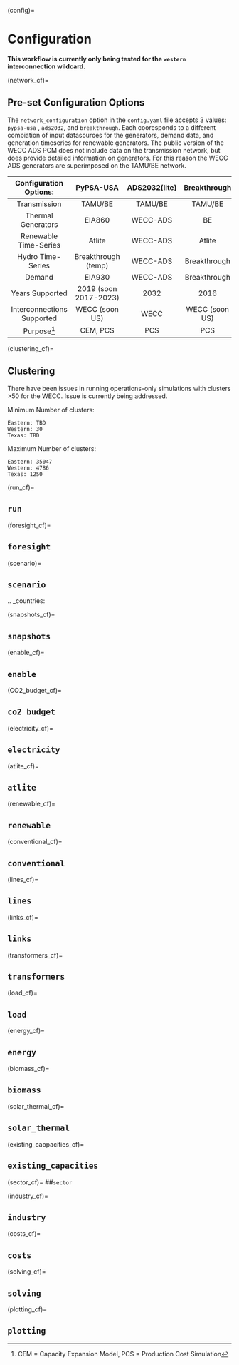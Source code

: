 (config)=
# Configuration 

**This workflow is currently only being tested for the `western` interconnection wildcard.**

(network_cf)=
## Pre-set Configuration Options

The `network_configuration` option in the `config.yaml` file accepts 3 values: `pypsa-usa` , `ads2032`, and `breakthrough`. Each cooresponds to a different combiation of input datasources for the generators, demand data, and generation timeseries for renewable generators. The public version of the WECC ADS PCM does not include data on the transmission network, but does provide detailed information on generators. For this reason the WECC ADS generators are superimposed on the TAMU/BE network.

| Configuration Options: | PyPSA-USA | ADS2032(lite) | Breakthrough |
|:----------:|:----------:|:----------:|:----------:|
| Transmission | TAMU/BE | TAMU/BE | TAMU/BE |
| Thermal Generators | EIA860 | WECC-ADS | BE |
| Renewable Time-Series | Atlite | WECC-ADS | Atlite |
| Hydro Time-Series | Breakthrough (temp) | WECC-ADS | Breakthrough |
| Demand | EIA930 | WECC-ADS | Breakthrough |
| Years Supported | 2019 (soon 2017-2023) | 2032 | 2016 |
| Interconnections Supported | WECC (soon US) | WECC | WECC (soon US)|
| Purpose[^+] | CEM, PCS | PCS | PCS |

[^+]: CEM = Capacity Expansion Model, PCS = Production Cost Simulation

(clustering_cf)=
## Clustering

There have been issues in running operations-only simulations with clusters >50 for the WECC. Issue is currently being addressed.

Minimum Number of clusters:
```
Eastern: TBD
Western: 30
Texas: TBD
```

Maximum Number of clusters:
```
Eastern: 35047
Western: 4786
Texas: 1250
```

<!-- .. literalinclude:: ../config/config.default.yaml
   :language: yaml
   :start-at: clustering:
   :end-before: # docs

.. csv-table::
   :header-rows: 1
   :widths: 22,7,22,33
   :file: configtables/clustering.csv

.. note::
   ``feature:`` in ``simplify_network:``
   are only relevant if ``hac`` were chosen in ``algorithm``.

.. tip::
   use ``min`` in ``p_nom_max:`` for more `
   conservative assumptions. -->

(run_cf)=
## ``run``

<!-- It is common conduct to analyse energy system optimisation models for **multiple scenarios** for a variety of reasons,
e.g. assessing their sensitivity towards changing the temporal and/or geographical resolution or investigating how
investment changes as more ambitious greenhouse-gas emission reduction targets are applied.

The ``run`` section is used for running and storing scenarios with different configurations which are not covered by :ref:`wildcards`. It determines the path at which resources, networks and results are stored. Therefore the user can run different configurations within the same directory. If a run with a non-empty name should use cutouts shared across runs, set ``shared_cutouts`` to `true`.

.. literalinclude:: ../config/config.default.yaml
   :language: yaml
   :start-at: run:
   :end-before: # docs

.. csv-table::
   :header-rows: 1
   :widths: 22,7,22,33
   :file: configtables/run.csv -->


(foresight_cf)=
## ``foresight``

<!-- .. literalinclude:: ../config/config.default.yaml
   :language: yaml
   :start-at: foresight:
   :end-at: foresight:

.. csv-table::
   :header-rows: 1
   :widths: 22,7,22,33
   :file: configtables/foresight.csv

.. note::
    If you use myopic or perfect foresight, the planning horizon in
    :ref:`planning_horizons` in scenario has to be set. -->

(scenario)=
## ``scenario``

<!-- The ``scenario`` section is an extraordinary section of the config file
that is strongly connected to the :ref:`wildcards` and is designed to
facilitate running multiple scenarios through a single command

.. code:: bash

   # for electricity-only studies
   snakemake -call solve_elec_networks

   # for sector-coupling studies
   snakemake -call solve_sector_networks

For each wildcard, a **list of values** is provided. The rule
``solve_all_elec_networks`` will trigger the rules for creating
``results/networks/elec_s{simpl}_{clusters}_ec_l{ll}_{opts}.nc`` for **all
combinations** of the provided wildcard values as defined by Python's
`itertools.product(...)
<https://docs.python.org/2/library/itertools.html#itertools.product>`_ function
that snakemake's `expand(...) function
<https://snakemake.readthedocs.io/en/stable/snakefiles/rules.html#targets>`_
uses.

An exemplary dependency graph (starting from the simplification rules) then looks like this:

.. image:: img/scenarios.png

.. literalinclude:: ../config/config.default.yaml
   :language: yaml
   :start-at: scenario:
   :end-before: # docs

.. csv-table::
   :header-rows: 1
   :widths: 22,7,22,33
   :file: configtables/scenario.csv -->

.. _countries:

(snapshots_cf)=
## ``snapshots``

<!-- Specifies the temporal range to build an energy system model for as arguments to `pandas.date_range <https://pandas.pydata.org/pandas-docs/stable/reference/api/pandas.date_range.html>`_

.. literalinclude:: ../config/config.default.yaml
   :language: yaml
   :start-at: snapshots:
   :end-before: # docs

.. csv-table::
   :header-rows: 1
   :widths: 22,7,22,33
   :file: configtables/snapshots.csv -->

(enable_cf)=
## ``enable``

<!-- Switches for some rules and optional features.

.. literalinclude:: ../config/config.default.yaml
   :language: yaml
   :start-at: enable:
   :end-before: # docs

.. csv-table::
   :header-rows: 1
   :widths: 22,7,22,33
   :file: configtables/enable.csv -->

(CO2_budget_cf)=
## ``co2 budget``

<!-- .. literalinclude:: ../config/config.default.yaml
   :language: yaml
   :start-at: co2_budget:
   :end-before: # docs

.. csv-table::
   :header-rows: 1
   :widths: 22,7,22,33
   :file: configtables/co2_budget.csv

.. note::
    this parameter is over-ridden if ``CO2Lx`` or ``cb`` is set in
    sector_opts. -->

(electricity_cf)=
## ``electricity``

<!-- .. literalinclude:: ../config/config.default.yaml
   :language: yaml
   :start-at: electricity:
   :end-before: # docs

.. csv-table::
   :header-rows: 1
   :widths: 22,7,22,33
   :file: configtables/electricity.csv -->

(atlite_cf)=
## ``atlite``

<!-- Define and specify the ``atlite.Cutout`` used for calculating renewable potentials and time-series. All options except for ``features`` are directly used as `cutout parameters <https://atlite.readthedocs.io/en/latest/ref_api.html#cutout>`_.

.. literalinclude:: ../config/config.default.yaml
   :language: yaml
   :start-at: atlite:
   :end-before: # docs

.. csv-table::
   :header-rows: 1
   :widths: 22,7,22,33
   :file: configtables/atlite.csv -->

(renewable_cf)=
## ``renewable``

<!-- ``onwind``
----------

.. literalinclude:: ../config/config.default.yaml
   :language: yaml
   :start-at: renewable:
   :end-before:   offwind-ac:

.. csv-table::
   :header-rows: 1
   :widths: 22,7,22,33
   :file: configtables/onwind.csv

.. note::
   Notes on ``capacity_per_sqkm``. ScholzPhd Tab 4.3.1: 10MW/km^2 and assuming 30% fraction of the already restricted
   area is available for installation of wind generators due to competing land use and likely public
   acceptance issues.

.. note::
   The default choice for corine ``grid_codes`` was based on Scholz, Y. (2012). Renewable energy based electricity supply at low costs
   development of the REMix model and application for Europe. ( p.42 / p.28)

``offwind-ac``
--------------

.. literalinclude:: ../config/config.default.yaml
   :language: yaml
   :start-at:   offwind-ac:
   :end-before:   offwind-dc:

.. csv-table::
   :header-rows: 1
   :widths: 22,7,22,33
   :file: configtables/offwind-ac.csv

.. note::
   Notes on ``capacity_per_sqkm``. ScholzPhd Tab 4.3.1: 10MW/km^2 and assuming 20% fraction of the already restricted
   area is available for installation of wind generators due to competing land use and likely public
   acceptance issues.

.. note::
   Notes on ``correction_factor``. Correction due to proxy for wake losses
   from 10.1016/j.energy.2018.08.153
   until done more rigorously in #153

``offwind-dc``
---------------

.. literalinclude:: ../config/config.default.yaml
   :language: yaml
   :start-at:   offwind-dc:
   :end-before:   solar:

.. csv-table::
   :header-rows: 1
   :widths: 22,7,22,33
   :file: configtables/offwind-dc.csv

.. note::
   both ``offwind-ac`` and ``offwind-dc`` have the same assumption on
   ``capacity_per_sqkm`` and ``correction_factor``.

``solar``
---------------

.. literalinclude:: ../config/config.default.yaml
   :language: yaml
   :start-at:   solar:
   :end-before:   hydro:

.. csv-table::
   :header-rows: 1
   :widths: 22,7,22,33
   :file: configtables/solar.csv

.. note::
   Notes on ``capacity_per_sqkm``. ScholzPhd Tab 4.3.1: 170 MW/km^2 and assuming 1% of the area can be used for solar PV panels.
   Correction factor determined by comparing uncorrected area-weighted full-load hours to those
   published in Supplementary Data to Pietzcker, Robert Carl, et al. "Using the sun to decarbonize the power
   sector -- The economic potential of photovoltaics and concentrating solar
   power." Applied Energy 135 (2014): 704-720.
   This correction factor of 0.854337 may be in order if using reanalysis data.
   for discussion refer to this <issue https://github.com/PyPSA/pypsa-eur/issues/285>

``hydro``
---------------

.. literalinclude:: ../config/config.default.yaml
   :language: yaml
   :start-at:   hydro:
   :end-before: # docs

.. csv-table::
   :header-rows: 1
   :widths: 22,7,22,33
   :file: configtables/hydro.csv -->

(conventional_cf)=
## ``conventional``

<!-- Define additional generator attribute for conventional carrier types. If a
scalar value is given it is applied to all generators. However if a string
starting with "data/" is given, the value is interpreted as a path to a csv file
with country specific values. Then, the values are read in and applied to all
generators of the given carrier in the given country. Note that the value(s)
overwrite the existing values.

.. literalinclude:: ../config/config.default.yaml
   :language: yaml
   :start-at:   conventional:
   :end-before: # docs

.. csv-table::
   :header-rows: 1
   :widths: 22,7,22,33
   :file: configtables/conventional.csv -->

(lines_cf)=
## ``lines``

<!-- .. literalinclude:: ../config/config.default.yaml
   :language: yaml
   :start-at: lines:
   :end-before: # docs

.. csv-table::
   :header-rows: 1
   :widths: 22,7,22,33
   :file: configtables/lines.csv -->

(links_cf)=
## ``links``

<!-- .. literalinclude:: ../config/config.default.yaml
   :language: yaml
   :start-at: links:
   :end-before: # docs

.. csv-table::
   :header-rows: 1
   :widths: 22,7,22,33
   :file: configtables/links.csv -->

(transformers_cf)=
## ``transformers``

<!-- .. literalinclude:: ../config/config.default.yaml
   :language: yaml
   :start-at: transformers:
   :end-before: # docs

.. csv-table::
   :header-rows: 1
   :widths: 22,7,22,33
   :file: configtables/transformers.csv -->

(load_cf)=
## ``load``

<!-- .. literalinclude:: ../config/config.default.yaml
   :language: yaml
   :start-after:   type:
   :end-before: # docs

.. csv-table::
   :header-rows: 1
   :widths: 22,7,22,33
   :file: configtables/load.csv -->

(energy_cf)=
## ``energy``

<!-- .. note::
   Only used for sector-coupling studies.

.. literalinclude:: ../config/config.default.yaml
   :language: yaml
   :start-at: energy:
   :end-before: # docs

.. csv-table::
   :header-rows: 1
   :widths: 22,7,22,33
   :file: configtables/energy.csv -->

(biomass_cf)=
## ``biomass``

<!-- .. note::
   Only used for sector-coupling studies.

.. literalinclude:: ../config/config.default.yaml
   :language: yaml
   :start-at: biomass:
   :end-before: # docs

.. csv-table::
   :header-rows: 1
   :widths: 22,7,22,33
   :file: configtables/biomass.csv

The list of available biomass is given by the category in `ENSPRESO_BIOMASS <https://cidportal.jrc.ec.europa.eu/ftp/jrc-opendata/ENSPRESO/ENSPRESO_BIOMASS.xlsx>`_, namely:

- Agricultural waste
- Manure solid, liquid
- Residues from landscape care
- Bioethanol barley, wheat, grain maize, oats, other cereals and rye
- Sugar from sugar beet
- Miscanthus, switchgrass, RCG
- Willow
- Poplar
- Sunflower, soya seed
- Rape seed
- Fuelwood residues
- FuelwoodRW
- C&P_RW
- Secondary Forestry residues - woodchips
- Sawdust
- Municipal waste
- Sludge -->

(solar_thermal_cf)=
## ``solar_thermal``

<!-- .. note::
   Only used for sector-coupling studies.

.. literalinclude:: ../config/config.default.yaml
   :language: yaml
   :start-at: solar_thermal:
   :end-before: # docs

.. csv-table::
   :header-rows: 1
   :widths: 22,7,22,33
   :file: configtables/solar-thermal.csv -->

(existing_caopacities_cf)=
## ``existing_capacities``

<!-- .. note::
   Only used for sector-coupling studies. The value for grouping years are only used in myopic or perfect foresight scenarios.

.. literalinclude:: ../config/config.default.yaml
   :language: yaml
   :start-at: existing_capacities:
   :end-before: # docs

.. csv-table::
   :header-rows: 1
   :widths: 22,7,22,33
   :file: configtables/existing_capacities.csv -->


(sector_cf)=
##``sector``
<!-- .. note::
   Only used for sector-coupling studies.

.. literalinclude:: ../config/config.default.yaml
   :language: yaml
   :start-at: sector:
   :end-before: # docs

.. csv-table::
   :header-rows: 1
   :widths: 22,7,22,33
   :file: configtables/sector.csv -->

(industry_cf)=
## ``industry``

<!-- .. note::
   Only used for sector-coupling studies.

.. literalinclude:: ../config/config.default.yaml
   :language: yaml
   :start-at: industry:
   :end-before: # docs

.. csv-table::
   :header-rows: 1
   :widths: 22,7,22,33
   :file: configtables/industry.csv -->

(costs_cf)=
## ``costs``

<!-- .. literalinclude:: ../config/config.default.yaml
   :language: yaml
   :start-at: costs:
   :end-before: # docs

.. csv-table::
   :header-rows: 1
   :widths: 22,7,22,33
   :file: configtables/costs.csv

.. note::
   ``rooftop_share:`` are based on the potentials, assuming
   (0.1 kW/m2 and 10 m2/person) -->

(solving_cf)=
## ``solving``

<!-- .. literalinclude:: ../config/config.default.yaml
   :language: yaml
   :start-at: solving:
   :end-before: # docs

.. csv-table::
   :header-rows: 1
   :widths: 22,7,22,33
   :file: configtables/solving.csv -->

(plotting_cf)=
## ``plotting``

<!-- .. warning::
   More comprehensive documentation for this segment will be released soon.

.. literalinclude:: ../config/config.default.yaml
   :language: yaml
   :start-at: plotting:

.. csv-table::
   :header-rows: 1
   :widths: 22,7,22,33
   :file: configtables/plotting.csv -->

